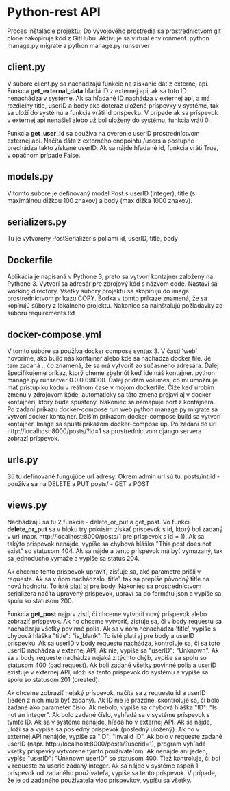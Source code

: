 # Python-rest API

Proces inštalácie projektu:
Do vývojového prostredia sa prostredníctvom git clone nakopíruje kód z GitHubu. Aktivuje sa virtual environment. python manage.py migrate a python manage.py runserver


## client.py
V súbore client.py sa nachádzajú funkcie na získanie dát z externej api. Funkcia **get_external_data** hľadá ID z externej api, ak sa toto ID nenachádza v systéme. Ak sa hľadané ID nachádza v externej api, a má rozdielny title, userID a body ako doteraz uložené príspevky v systéme, tak sa uloží do systému a funkcia vráti id príspevku. V prípade ak sa príspevok v externej api nenašiel alebo už bol uložený do systému, funkcia vráti 0.

Funkcia **get_user_id** sa používa na overenie userID prostredníctvom externej api. Načíta dáta z externého endpointu /users a postupne prechádza takto získané userID. Ak sa nájde hľadané id, funkcia vráti True, v opačnom prípade False.

## models.py
V tomto súbore je definovaný model Post s userID (integer), title (s maximálnou dĺžkou 100 znakov) a body (max dĺžka 1000 znakov).

## serializers.py
Tu je vytvorený PostSerializer s poliami id, userID, title, body

## Dockerfile
Aplikácia je napísaná v Pythone 3, preto sa vytvorí kontajner založený na Pythone 3. Vytvorí sa adresár pre zdrojový kód s názvom code. Nastaví sa working directory. Všetky súbory projektu sa skopírujú do image prostredníctvom príkazu COPY. Bodka v tomto príkaze znamená, že sa kopírujú súbory z lokálneho projektu. Nakoniec sa nainštalujú požiadavky zo súboru requirements.txt

## docker-compose.yml
V tomto súbore sa používa docker compose syntax 3. V časti 'web' hovoríme, ako build náš kontajner alebo kde sa nachádza docker file. Je tam zadaná ., čo znamená, že sa má vytvoriť zo súčasného adresára. Ďalej špecifikujeme príkaz, ktorý cheme zbehnúť keď ide náš kontajner. python manage.py runserver 0.0.0.0:8000. Ďalej pridám volumes, čo mi umožňuje mať prístup ku kódu v reálnom čase v mojom dockerfile. Čiže keď urobím zmenu v zdrojovom kóde, automaticky sa táto zmena prejaví aj v docker kontajneri, ktorý bude spustený. Nakoniec sa namapuje port z kontajnera. Po zadaní príkazu docker-compose run web python manage.py migrate sa vytvorí docker kontajner. Ďalším príkazom docker-compose build sa vytvorí kontajner. Image sa spustí príkazom docker-compose up. Po zadaní do url http://localhost:8000/posts/?id=1 sa prostredníctvom django servera zobrazí príspevok.

## urls.py
Sú tu definované fungujúce url adresy. Okrem admin url sú tu: posts/int:id - používa sa na DELETE a PUT posts/ - GET a POST

## views.py
Nachádzajú sa tu 2 funkcie - delete_or_put a get_post. Vo funkcii **delete_or_put** sa v bloku try pokúsim získať príspevok s id, ktorý bol zadaný v url (napr. http://localhost:8000/posts/1 pre príspevok s id = 1). Ak sa takýto príspevok nenájde, vypíše sa chybová hláška "This post does not exist" so statusom 404. Ak sa nájde a tento príspevok má byť vymazaný, tak sa jednoducho vymaže a vypíše sa status 204.

Ak chceme tento príspevok upraviť, zisťuje sa, aké parametre prišli v requeste. Ak sa v ňom nachádzalo 'title', tak sa prepíše pôvodný title na novú hodnotu. To isté platí aj pre body. Nakoniec sa prostredníctvom serializera načíta upravený príspevok, upraví sa do formátu json a vypíše sa spolu so statusom 200.

Funkcia **get_post** najprv zistí, či chceme vytvoriť nový príspevok alebo zobraziť príspevok. Ak ho chceme vytvoriť, zisťuje sa, či v body requestu sa nachádzajú všetky povinné polia. Ak sa v ňom nenachádza 'title', vypíše s chybová hláška "title": "is_blank". To isté platí aj pre body a userID príspevku. Ak sa userID v body requestu nachádza, kontroluje sa, či sa toto userID nachádza v externej API. Ak nie, vypíše sa "userID": "Unknown". Ak sa v body requeste nachádza nejaká z týchto chýb, vypíše sa spolu so statusom 400 (bad request). Ak boli zadané všetky povinné polia a userID existuje v externej API, uloží sa tento príspevok do systému a vypíše sa spolu so statusom 201 (created).

Ak chceme zobraziť nejaký príspevok, načíta sa z requestu id a userID (jeden z nich musí byť zadaný). Ak ID nie je prázdne, skontroluje sa, či bolo zadané ako parameter číslo. Ak nebolo, vypíše sa chybová hláška "ID": "Is not an integer". Ak bolo zadané číslo, vyhľadá sa v systéme príspevok s týmto ID. Ak sa v systéme nenájde, hľadá ho v externej API. Ak sa nájde, uloží sa a vypíše sa posledný príspevok (posledný uložený). Ak ho v externej API nenájde, vypíše sa "ID": "Invalid ID". Ak bolo v requeste zadané userID (napr. http://localhost:8000/posts/?userid=1), program vyhľadá všetky príspevky vytvorené týmto používateľom. Ak nenájde ani jeden, vypíše "userID": "Unknown userID" so statusom 400. Tiež kontroluje, či bol v requeste za userid zadaný integer. Ak sa nájde v systéme aspoň 1 príspevok od zadaného používateľa, vypíše sa tento príspevok. V prípade, že je od zadaného používateľa viac príspevkov, vypíšu sa všetky.
